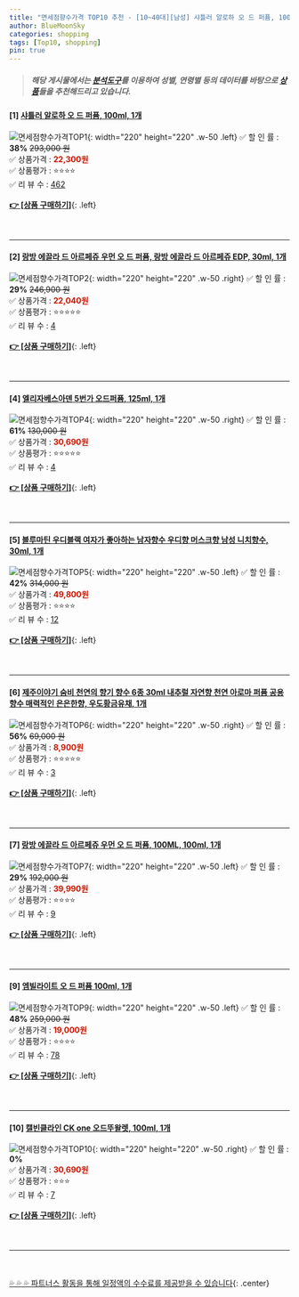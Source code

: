 ```yaml
---
title: "면세점향수가격 TOP10 추천 - [10~40대][남성] 샤틀러 알로하 오 드 퍼퓸, 100ml, 1개"
author: BlueMoonSky
categories: shopping
tags: [Top10, shopping]
pin: true
---
```


> ##### 해당 게시물에서는 [**분석도구**](https://itemscout.io/)를 이용하여 **성별**, **연령별** 등의 데이터를 바탕으로 [**상품**](https://link.coupang.com/a/baae76)들을 추천해드리고 있습니다.

#### [1] [샤틀러 알로하 오 드 퍼퓸, 100ml, 1개](https://link.coupang.com/re/AFFSDP?lptag=AF5964186&subid=bluemoonsky6999&pageKey=6581752381&traceid=V0-153&itemId=14814309066&vendorItemId=82053950139)
![면세점향수가격TOP1](https://thumbnail6.coupangcdn.com/thumbnails/remote/230x230ex/image/retail/images/432009931202900-84813e8a-f7d8-40de-bf44-d519b84b93d5.jpg){: width="220" height="220" .w-50 .left}
✅ 할 인 률 : **38%** ~~<del class="base-price"> 293,000  </del>원~~<br>
✅ 상품가격 : <span style="color:#cb1400"> **22,300원** </span><br>
✅ 상품평가 : ⭐⭐⭐⭐<br>
✅ 리 뷰 수 : [462](https://link.coupang.com/re/AFFSDP?lptag=AF5964186&subid=bluemoonsky6999&pageKey=6581752381&traceid=V0-153&itemId=14814309066&vendorItemId=82053950139)<br>
<br>
[**👉  [상품 구매하기]**](https://link.coupang.com/re/AFFSDP?lptag=AF5964186&subid=bluemoonsky6999&pageKey=6581752381&traceid=V0-153&itemId=14814309066&vendorItemId=82053950139){: .left}
<br>
<br>
<br>

***

#### [2] [랑방 에끌라 드 아르페쥬 우먼 오 드 퍼퓸, 랑방 에끌라 드 아르페쥬 EDP, 30ml, 1개](https://link.coupang.com/re/AFFSDP?lptag=AF5964186&subid=bluemoonsky6999&pageKey=7546593601&traceid=V0-153&itemId=14759104111&vendorItemId=3000215902)
![면세점향수가격TOP2](https://thumbnail9.coupangcdn.com/thumbnails/remote/230x230ex/image/retail/images/1065233937484814-34a79ba0-1077-4285-be66-0c3a17f9a6a9.jpg){: width="220" height="220" .w-50 .right}
✅ 할 인 률 : **29%** ~~<del class="base-price"> 246,900  </del>원~~<br>
✅ 상품가격 : <span style="color:#cb1400"> **22,040원** </span><br>
✅ 상품평가 : ⭐⭐⭐⭐⭐<br>
✅ 리 뷰 수 : [4](https://link.coupang.com/re/AFFSDP?lptag=AF5964186&subid=bluemoonsky6999&pageKey=7546593601&traceid=V0-153&itemId=14759104111&vendorItemId=3000215902)<br>
<br>
[**👉  [상품 구매하기]**](https://link.coupang.com/re/AFFSDP?lptag=AF5964186&subid=bluemoonsky6999&pageKey=7546593601&traceid=V0-153&itemId=14759104111&vendorItemId=3000215902){: .left}
<br>
<br>
<br>

***

#### [4] [엘리자베스아덴 5번가 오드퍼퓸, 125ml, 1개](https://link.coupang.com/re/AFFSDP?lptag=AF5964186&subid=bluemoonsky6999&pageKey=193095&traceid=V0-153&itemId=354126&vendorItemId=3000261227)
![면세점향수가격TOP4](https://thumbnail6.coupangcdn.com/thumbnails/remote/230x230ex/image/retail/images/8414155294912627-7aa2c67e-3b2e-454a-bc52-9c6b219b1bfe.png){: width="220" height="220" .w-50 .right}
✅ 할 인 률 : **61%** ~~<del class="base-price"> 130,000  </del>원~~<br>
✅ 상품가격 : <span style="color:#cb1400"> **30,690원** </span><br>
✅ 상품평가 : ⭐⭐⭐⭐⭐<br>
✅ 리 뷰 수 : [4](https://link.coupang.com/re/AFFSDP?lptag=AF5964186&subid=bluemoonsky6999&pageKey=193095&traceid=V0-153&itemId=354126&vendorItemId=3000261227)<br>
<br>
[**👉  [상품 구매하기]**](https://link.coupang.com/re/AFFSDP?lptag=AF5964186&subid=bluemoonsky6999&pageKey=193095&traceid=V0-153&itemId=354126&vendorItemId=3000261227){: .left}
<br>
<br>
<br>

***

#### [5] [블루마틴 우디블랙 여자가 좋아하는 남자향수 우디향 머스크향 남성 니치향수, 30ml, 1개](https://link.coupang.com/re/AFFSDP?lptag=AF5964186&subid=bluemoonsky6999&pageKey=7308240001&traceid=V0-153&itemId=18717001228&vendorItemId=86281339766)
![면세점향수가격TOP5](https://thumbnail9.coupangcdn.com/thumbnails/remote/230x230ex/image/vendor_inventory/427a/b36bd4cd0fe37a4d46bc37288a41ea940cd863f86aa4cc6c9b2e4ee9b5d7.jpg){: width="220" height="220" .w-50 .left}
✅ 할 인 률 : **42%** ~~<del class="base-price"> 314,000  </del>원~~<br>
✅ 상품가격 : <span style="color:#cb1400"> **49,800원** </span><br>
✅ 상품평가 : ⭐⭐⭐⭐<br>
✅ 리 뷰 수 : [12](https://link.coupang.com/re/AFFSDP?lptag=AF5964186&subid=bluemoonsky6999&pageKey=7308240001&traceid=V0-153&itemId=18717001228&vendorItemId=86281339766)<br>
<br>
[**👉  [상품 구매하기]**](https://link.coupang.com/re/AFFSDP?lptag=AF5964186&subid=bluemoonsky6999&pageKey=7308240001&traceid=V0-153&itemId=18717001228&vendorItemId=86281339766){: .left}
<br>
<br>
<br>

***

#### [6] [제주이야기 숨비 천연의 향기 향수 6종 30ml 내추럴 자연향 천연 아로마 퍼퓸 공용향수 매력적인 은은한향, 우도황금유채, 1개](https://link.coupang.com/re/AFFSDP?lptag=AF5964186&subid=bluemoonsky6999&pageKey=6321780374&traceid=V0-153&itemId=13179272374&vendorItemId=80437881405)
![면세점향수가격TOP6](https://thumbnail9.coupangcdn.com/thumbnails/remote/230x230ex/image/vendor_inventory/b0a4/cf7a196c5bd902ded7e11e30b5aa107f9e1686da37bc08e9c0d6beb8fdf1.jpg){: width="220" height="220" .w-50 .right}
✅ 할 인 률 : **56%** ~~<del class="base-price"> 69,000  </del>원~~<br>
✅ 상품가격 : <span style="color:#cb1400"> **8,900원** </span><br>
✅ 상품평가 : ⭐⭐⭐⭐⭐<br>
✅ 리 뷰 수 : [3](https://link.coupang.com/re/AFFSDP?lptag=AF5964186&subid=bluemoonsky6999&pageKey=6321780374&traceid=V0-153&itemId=13179272374&vendorItemId=80437881405)<br>
<br>
[**👉  [상품 구매하기]**](https://link.coupang.com/re/AFFSDP?lptag=AF5964186&subid=bluemoonsky6999&pageKey=6321780374&traceid=V0-153&itemId=13179272374&vendorItemId=80437881405){: .left}
<br>
<br>
<br>

***

#### [7] [랑방 에끌라 드 아르페쥬 우먼 오 드 퍼퓸, 100ML, 100ml, 1개](https://link.coupang.com/re/AFFSDP?lptag=AF5964186&subid=bluemoonsky6999&pageKey=7546593601&traceid=V0-153&itemId=2553925886&vendorItemId=5563268743)
![면세점향수가격TOP7](https://thumbnail10.coupangcdn.com/thumbnails/remote/230x230ex/image/vendor_inventory/a997/ecf16caee60aedc92d3f7c68626b6973e8ce856e0e2bf25dd589c209150d.jpg){: width="220" height="220" .w-50 .left}
✅ 할 인 률 : **29%** ~~<del class="base-price"> 192,000  </del>원~~<br>
✅ 상품가격 : <span style="color:#cb1400"> **39,990원** </span><br>
✅ 상품평가 : ⭐⭐⭐⭐<br>
✅ 리 뷰 수 : [9](https://link.coupang.com/re/AFFSDP?lptag=AF5964186&subid=bluemoonsky6999&pageKey=7546593601&traceid=V0-153&itemId=2553925886&vendorItemId=5563268743)<br>
<br>
[**👉  [상품 구매하기]**](https://link.coupang.com/re/AFFSDP?lptag=AF5964186&subid=bluemoonsky6999&pageKey=7546593601&traceid=V0-153&itemId=2553925886&vendorItemId=5563268743){: .left}
<br>
<br>
<br>

***

#### [9] [엠빌라이트 오 드 퍼퓸 100ml, 1개](https://link.coupang.com/re/AFFSDP?lptag=AF5964186&subid=bluemoonsky6999&pageKey=6147144723&traceid=V0-153&itemId=11837897465&vendorItemId=79111269678)
![면세점향수가격TOP9](https://thumbnail8.coupangcdn.com/thumbnails/remote/230x230ex/image/vendor_inventory/edcf/f18e853977d64cb9e865302d0ee18055c4e01bf8b7ae86f7d154798bfe3f.jpg){: width="220" height="220" .w-50 .left}
✅ 할 인 률 : **48%** ~~<del class="base-price"> 259,000  </del>원~~<br>
✅ 상품가격 : <span style="color:#cb1400"> **19,000원** </span><br>
✅ 상품평가 : ⭐⭐⭐⭐<br>
✅ 리 뷰 수 : [78](https://link.coupang.com/re/AFFSDP?lptag=AF5964186&subid=bluemoonsky6999&pageKey=6147144723&traceid=V0-153&itemId=11837897465&vendorItemId=79111269678)<br>
<br>
[**👉  [상품 구매하기]**](https://link.coupang.com/re/AFFSDP?lptag=AF5964186&subid=bluemoonsky6999&pageKey=6147144723&traceid=V0-153&itemId=11837897465&vendorItemId=79111269678){: .left}
<br>
<br>
<br>

***

#### [10] [캘빈클라인 CK one 오드뚜왈렛, 100ml, 1개](https://link.coupang.com/re/AFFSDP?lptag=AF5964186&subid=bluemoonsky6999&pageKey=6285445980&traceid=V0-153&itemId=12925930446&vendorItemId=3864007562)
![면세점향수가격TOP10](https://thumbnail8.coupangcdn.com/thumbnails/remote/230x230ex/image/retail/images/2440000074835692-17f5c8c7-068c-4155-9049-076d2fcf9790.jpg){: width="220" height="220" .w-50 .right}
✅ 할 인 률 : **0%** <br>
✅ 상품가격 : <span style="color:#cb1400"> **30,690원** </span><br>
✅ 상품평가 : ⭐⭐⭐<br>
✅ 리 뷰 수 : [7](https://link.coupang.com/re/AFFSDP?lptag=AF5964186&subid=bluemoonsky6999&pageKey=6285445980&traceid=V0-153&itemId=12925930446&vendorItemId=3864007562)<br>
<br>
[**👉  [상품 구매하기]**](https://link.coupang.com/re/AFFSDP?lptag=AF5964186&subid=bluemoonsky6999&pageKey=6285445980&traceid=V0-153&itemId=12925930446&vendorItemId=3864007562){: .left}
<br>
<br>
<br>

***
<br><br>[💦 💦 💦 파트너스 활동을 통해 일정액의 수수료를 제공받을 수 있습니다](https://link.coupang.com/a/baae76){: .center}